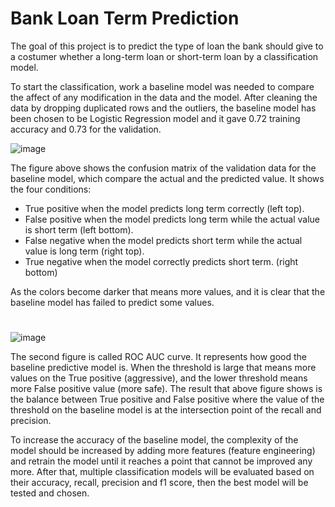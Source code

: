# Bank Loan Term Prediction 


The goal of this project is to predict the type of loan the bank should give to a costumer whether a long-term loan or short-term loan by a classification model. 

To start the classification, work a baseline model was needed to compare the affect of any modification in the data and the model. After cleaning the data by
dropping duplicated rows and the outliers, the baseline model has been chosen to be Logistic Regression model and it gave 0.72 training accuracy and 0.73 for the validation. 

![image](https://user-images.githubusercontent.com/90555012/140076408-9690ce5c-cfa5-4cf9-b8b7-9a140f6e86a8.png)

The figure above shows the confusion matrix of the validation data for the baseline model, which compare the actual and the predicted value. It shows the four conditions: 
-	True positive when the model predicts long term correctly (left top).
-	False positive when the model predicts long term while the actual value is short term (left bottom).
-	False negative when the model predicts short term while the actual value is long term (right top).
-	True negative when the model correctly predicts short term. (right bottom)

As the colors become darker that means more values, and it is clear that the baseline model has failed to predict some values.

#
![image](https://user-images.githubusercontent.com/90555012/140076559-4cf8232a-a233-4496-ad74-a16a429be388.png)

 
The second figure is called ROC AUC curve. It represents how good the baseline predictive model is. When the threshold is large that means
more values on the True positive (aggressive), and the lower threshold means more False positive value (more safe). The result that above figure shows is 
the balance between True positive and False positive where the value of the threshold on the baseline model is at the intersection point of the recall and precision.

To increase the accuracy of the baseline model, the complexity of the model should be increased by adding more features (feature engineering) and retrain the model until 
it reaches a point that cannot be improved any more. After that, multiple classification models will be evaluated based on their accuracy, recall, precision and f1 score,
then the best model will be tested and chosen.

